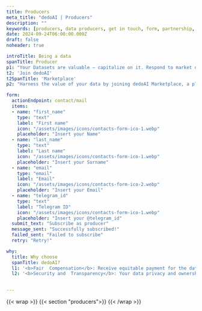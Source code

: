 ```yaml
---
title: Producers
meta_title: "dedoAI | Producers"
description: ""
keywords: [producers, data producers, get in touch, form, partnership, support, media, inquiry, dedoai, ai data exchange, smartcontracts, blockchain]
date: 2024-09-24T06:00:00.000Z
draft: false
noheader: true

introTitle: Being a data
spanTitle: Producer
p1: "Your Datasets are valuable – capitalize on it. Respond to market demands, set competitive prices, and earn DedoAI tokens. Our blockchain technology ensures secure transactions and fair compensation."
t2: 'Join dedoAI'
t2SpanTitle: 'Marketplace'
p2: "Harness the value of your data by joining dedoAI Marketplace, a platform designed to enable individuals and organizations to securely share and monetize their data"

form:
  actionEndpoint: contact/mail
  items:
  - name: "first_name"
    type: "text"
    label: "First name"
    icon: "/assets/images/icons/contacts-form-ico-1.webp"
    placeholder: "Insert your Name"
  - name: "last_name"
    type: "text"
    label: "Last name"
    icon: "/assets/images/icons/contacts-form-ico-1.webp"
    placeholder: "Insert your Surname"
  - name: "email"
    type: "email"
    label: "Email"
    icon: "/assets/images/icons/contacts-form-ico-2.webp"
    placeholder: "Insert your Email"
  - name: "telegram_id"
    type: "text"
    label: "Telegram ID"
    icon: "/assets/images/icons/contacts-form-ico-1.webp"
    placeholder: "Insert your @telegram_id"
  submit_text: "Subscribe as producer"
  message_sent: "Successfully subscribed!"
  failed_sent: "Failed to subscribe"
  retry: "Retry!"

why:
  title: Why choose 
  spanTitle: dedoAI?
  l1: '<b>Fair 	Compensation</b>: Receive equitable payment for the data you contribute, with no 	intermediaries involved.'
  l2: '<b>Security and 	Transparency</b>: Your data privacy and ownership rights are safeguarded with the 	highest standards.'
  

---
```

{{< wrap >}}
{{< section "producers">}}
{{< /wrap >}}
